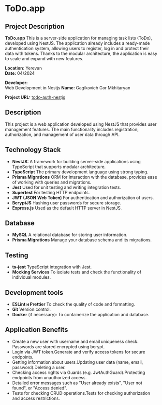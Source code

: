 # ToDo.app

## Project Description

**ToDo.app** This is a server-side application for managing task lists (ToDo), developed using NestJS. The application already includes a ready-made authentication system, allowing users to register, log in and protect their data with tokens. Thanks to the modular architecture, the application is easy to scale and expand with new features.

**Location:** Yerevan  
**Date:** 04/2024

**Developer:**  
Web Development in Nestjs
**Name:** Gagikovich Gor Mkhitaryan

**Project URL:** [todo-auth-nestjs](https://github.com/mypy125/auth-nestjs-prisma)

## Description

This project is a web application developed using NestJS that provides user management features.
The main functionality includes registration, authorization, and management of user data through API.

## Technology Stack
- **NestJS:** A framework for building server-side applications using TypeScript that supports modular architecture.
- **TypeScript** The primary development language using strong typing.
- **Prisma Migrations** ORM for interaction with the database, provides ease of working with queries and migrations.
- **Jest** Used for unit testing and writing integration tests.
- **Supertest** For testing HTTP endpoints.
- **JWT (JSON Web Token)** For authentication and authorization of users.
- **BcryptJS** Hashing user passwords for secure storage.
- **Express.js** Used as the default HTTP server in NestJS.

## Database
- **MySQL** A relational database for storing user information.
- **Prisma Migrations** Manage your database schema and its migrations.

## Testing
- **ts-jest** TypeScript integration with Jest.
- **Mocking Services** To isolate tests and check the functionality of individual modules.

## Development tools
- **ESLint и Prettier** To check the quality of code and formatting.
- **Git** Version control.
- **Docker** (if necessary): To containerize the application and database.

## Application Benefits
- Create a new user with username and email uniqueness check. Passwords are stored encrypted using bcrypt.
- Login via JWT token.Generate and verify access tokens for secure endpoints.
- Getting information about users.Updating user data (name, email, password).Deleting a user.
- Checking access rights via Guards (e.g. JwtAuthGuard).Protecting endpoints from unauthorized access.
- Detailed error messages such as "User already exists", "User not found", or "Access denied".
- Tests for checking CRUD operations.Tests for checking authorization and access restrictions.

